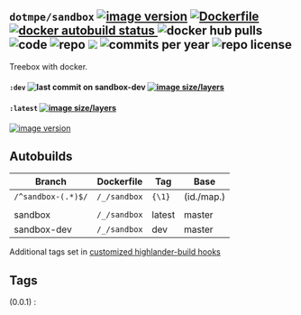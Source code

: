 ## ``dotmpe/sandbox`` [![image version](https://images.microbadger.com/badges/version/dotmpe/sandbox.svg)](https://microbadger.com/images/dotmpe/sandbox "microbadger.com version metadata") [ ![Dockerfile](https://img.shields.io/badge/Dockerfile-GitHub-blue.svg) ](https://github.com/dotmpe/x-docker/blob/master/_/sandbox/Dockerfile) [ ![docker autobuild status](https://img.shields.io/docker/build/dotmpe/sandbox.svg) ](https://cloud.docker.com/repository/docker/dotmpe/sandbox) ![docker hub pulls](https://img.shields.io/docker/pulls/dotmpe/sandbox.svg) ![code](https://img.shields.io/github/languages/code-size/dotmpe/x-docker.svg) ![repo](https://img.shields.io/github/repo-size/dotmpe/x-docker.svg) ![](https://img.shields.io/maintenance/yes/2019.svg) ![commits per year](https://img.shields.io/github/commit-activity/y/dotmpe/x-docker.svg) ![repo license](https://img.shields.io/github/license/dotmpe/x-docker.svg)

Treebox with docker.

#### ``:dev`` ![last commit on sandbox-dev](https://img.shields.io/github/last-commit/dotmpe/x-docker/sandbox-dev.svg) [![image size/layers](https://images.microbadger.com/badges/image/dotmpe/sandbox:dev.svg)](https://microbadger.com/images/dotmpe/sandbox:dev "Get your own image badge on microbadger.com")

#### ``:latest`` [![image size/layers](https://images.microbadger.com/badges/image/dotmpe/sandbox.svg)](https://microbadger.com/images/dotmpe/sandbox "microbadger.com image metadata")
[![image version](https://images.microbadger.com/badges/version/dotmpe/sandbox.svg)](https://microbadger.com/images/dotmpe/sandbox "microbadger.com version metadata")

## Autobuilds
Branch                    | Dockerfile          | Tag          | Base
------------------------- | --------------------| -------------| -------------
``/^sandbox-(.*)$/``      | ``/_/sandbox``      | ``{\1}``     | (id./map.)
                          |                     |              |          
sandbox                   | ``/_/sandbox``      | latest       | master
sandbox-dev               | ``/_/sandbox``      | dev          | master

Additional tags set in [customized highlander-build hooks](https://github.com/dotmpe/x-docker/tree/master/tools/hooks)


## Tags
(0.0.1)
:
